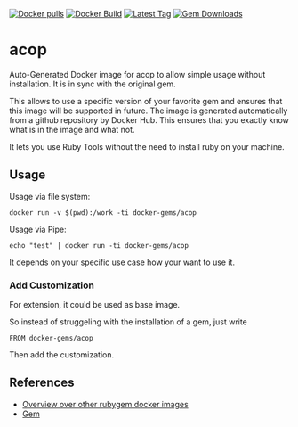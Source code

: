 [![Docker pulls](https://img.shields.io/docker/pulls/rubygem/acop.svg)](https://hub.docker.com/r/rubygem/acop/)
[![Docker Build](https://img.shields.io/docker/automated/rubygem/acop.svg)](https://hub.docker.com/r/rubygem/acop/)
[![Latest Tag](https://img.shields.io/github/tag/docker-rubygem/acop.svg)](https://hub.docker.com/r/rubygem/acop/)
[![Gem Downloads](https://img.shields.io/gem/dt/acop.svg)](https://rubygems.org/gems/acop/)
# acop

Auto-Generated Docker image for acop to allow simple usage without installation.
It is in sync with the original gem.

This allows to use a specific version of your favorite gem and ensures that this image will be supported in future.
The image is generated automatically from a github repository by Docker Hub.
This ensures that you exactly know what is in the image and what not.

It lets you use Ruby Tools without the need to install ruby on your machine.

## Usage

Usage via file system:

`docker run -v $(pwd):/work -ti docker-gems/acop`

Usage via Pipe:

`echo "test" | docker run -ti docker-gems/acop`

It depends on your specific use case how your want to use it.

### Add Customization

For extension, it could be used as base image.

So instead of struggeling with the installation of a gem, just write

`FROM docker-gems/acop`

Then add the customization.

## References

 - [Overview over other rubygem docker images](https://github.com/thinkbot/docker-rubygem)
 - [Gem](https://rubygems.org/gems/acop/)
